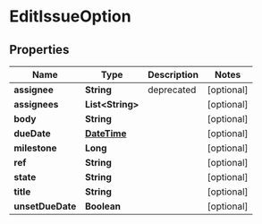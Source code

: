 
# EditIssueOption

## Properties
Name | Type | Description | Notes
------------ | ------------- | ------------- | -------------
**assignee** | **String** | deprecated |  [optional]
**assignees** | **List&lt;String&gt;** |  |  [optional]
**body** | **String** |  |  [optional]
**dueDate** | [**DateTime**](DateTime.md) |  |  [optional]
**milestone** | **Long** |  |  [optional]
**ref** | **String** |  |  [optional]
**state** | **String** |  |  [optional]
**title** | **String** |  |  [optional]
**unsetDueDate** | **Boolean** |  |  [optional]



